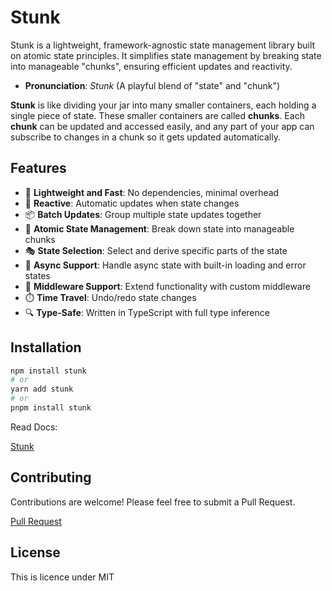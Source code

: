 # Stunk

Stunk is a lightweight, framework-agnostic state management library built on atomic state principles. It simplifies state management by breaking state into manageable "chunks", ensuring efficient updates and reactivity.

- **Pronunciation**: _Stunk_ (A playful blend of "state" and "chunk")

**Stunk** is like dividing your jar into many smaller containers, each holding a single piece of state. These smaller containers are called **chunks**. Each **chunk** can be updated and accessed easily, and any part of your app can subscribe to changes in a chunk so it gets updated automatically.

## Features

- 🚀 **Lightweight and Fast**: No dependencies, minimal overhead
- 🔄 **Reactive**: Automatic updates when state changes
- 📦 **Batch Updates**: Group multiple state updates together
- 🎯 **Atomic State Management**: Break down state into manageable chunks
- 🎭 **State Selection**: Select and derive specific parts of the state
- 🔄 **Async Support**: Handle async state with built-in loading and error states
- 🔌 **Middleware Support**: Extend functionality with custom middleware
- ⏱️ **Time Travel**: Undo/redo state changes
- 🔍 **Type-Safe**: Written in TypeScript with full type inference

## Installation

```bash
npm install stunk
# or
yarn add stunk
# or
pnpm install stunk
```

Read Docs:

[Stunk](https://stunk.vercel.app/)

## Contributing

Contributions are welcome! Please feel free to submit a Pull Request.

[Pull Request](https://github.com/I-am-abdulazeez/stunk/pulls)

## License

This is licence under MIT
